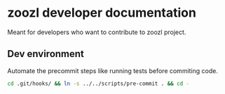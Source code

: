 # zoozl developer documentation

Meant for developers who want to contribute to zoozl project.

## Dev environment

Automate the precommit steps like running tests before commiting code.
```bash
cd .git/hooks/ && ln -s ../../scripts/pre-commit . && cd -
```
